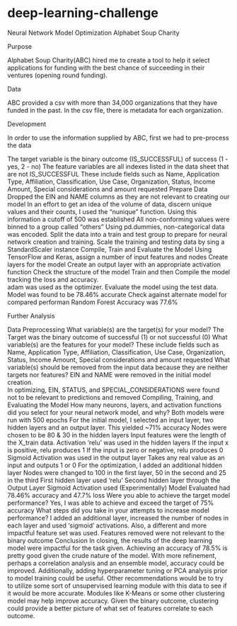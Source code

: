 # deep-learning-challenge

Neural Network Model Optimization
Alphabet Soup Charity


Purpose

Alphabet Soup Charity(ABC) hired me to create a tool to help it select applications for funding with the best chance of succeeding in their ventures (opening round funding). 

Data

ABC provided a csv with more than 34,000 organizations that they have funded in the past.  In the csv file, there is metadata for each organization.

Development

In order to use the information supplied by ABC, first we had to pre-process the data 

The target variable is the binary outcome (IS_SUCCESSFUL) of success (1 - yes, 2 - no)
The feature variables are all indexes listed in the data sheet that are not IS_SUCCESSFUL
These include fields such as Name, Application Type, Affiliation, Classification, Use Case, Organization, Status, Income Amount, Special considerations and amount requested
Prepare Data
Dropped the EIN and NAME columns as they are not relevant to creating our model
In an effort to get an idea of the volume of data, discern unique values and their counts, I used the “nunique” function.
Using this information a cutoff of 500 was established
All non-conforming values were binned to a group called “others”
Using pd.dummies, non-categorical data was encoded.
Split the data into a train and test group to prepare for neural network creation and training.
Scale the training and testing data by sing a StandardScaler instance
Compile, Train and Evaluate the Model
Using TensorFlow and Keras, assign a number of input features and nodes
Create layers for the model
Create an output layer with an appropriate activation function
Check the structure of the model
Train and then Compile the model tracking the loss and accuracy.  
adam was used as the optimizer.
Evaluate the model using the test data.
Model was found to be 78.46% accurate
Check against alternate model for compared performan
Random Forest 
Accuracy was 77.6%


Further Analysis

Data Preprocessing
What variable(s) are the target(s) for your model?
The Target was the binary outcome of successful (1) or not successful (0)
What variable(s) are the features for your model?
These include fields such as Name, Application Type, Affiliation, Classification, Use Case, Organization, Status, Income Amount, Special considerations and amount requested
What variable(s) should be removed from the input data because they are neither targets nor features?
EIN and NAME were removed in the initial model creation.  
In optimizing,  EIN, STATUS, and SPECIAL_CONSIDERATIONS were found not to be relevant to predictions and removed
Compiling, Training, and Evaluating the Model
How many neurons, layers, and activation functions did you select for your neural network model, and why?
Both models were run with 500 epochs
For the initial model, I selected an input layer, two hidden layers and an output layer.  This yielded ~71% accuracy
Nodes were chosen to be 80 & 30 in the hidden layers
Input features were the length of the X_train data.
Activation ‘relu’ was used in the hidden layers
If the input x is positive, relu produces 1
If the input is zero or negative, relu produces 0
Sigmoid Activation was used in the output layer
Takes any real value as an input and outputs 1 or 0
For the optimization, I added an additional hidden layer
Nodes were changed to 100 in the first layer, 50 in the second and 25 in the third
First hidden layer used ‘relu’
Second hidden layer through the Output Layer
Sigmoid Activation used (Experimentally)
Model Evaluated had 78.46% accuracy and 47.7% loss
Were you able to achieve the target model performance?
Yes, I was able to achieve and exceed the target of 75% accuracy
What steps did you take in your attempts to increase model performance?
I added an additional layer, increased the number of nodes in each layer and used ‘sigmoid’ activations.
Also, a different and more impactful feature set was used.
Features removed were not relevant to the binary outcome
Conclusion
In closing, the results of the deep learning model were impactful for the task given.  Achieving an accuracy of 78.5% is pretty good given the crude nature of the model.  With more refinement, perhaps a correlation analysis and an ensemble model, accuracy could be improved.  Additionally, adding hyperparameter tuning or PCA analysis prior to model training could be useful.
Other recommendations would be to try to utilize some sort of unsupervised learning module with this data to see if it would be more accurate.  Modules like K-Means or some other clustering model may help improve accuracy.  Given the binary outcome, clustering could provide a better picture of what set of features correlate to each outcome.  
